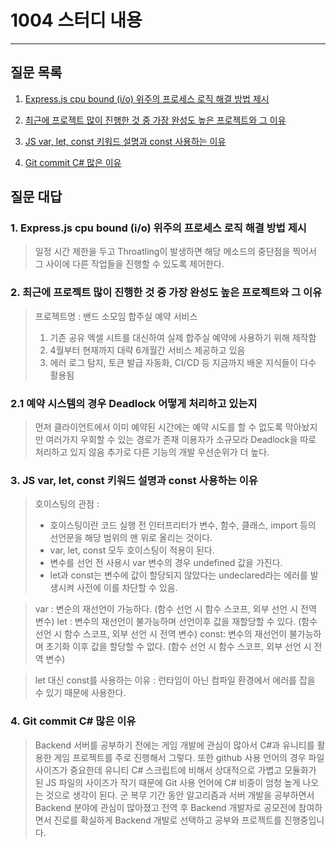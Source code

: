 # 1004 스터디 내용

---

## 질문 목록

1. [Express.js cpu bound (i/o) 위주의 프로세스 로직 해결 방법 제시](<#Express.js-cpu-bound-(i/o)-위주의-프로세스-로직-해결-방법-제시>)

2. [최근에 프로젝트 많이 진행한 것 중 가장 완성도 높은 프로젝트와 그 이유](#최근에-프로젝트-많이-진행한-것-중-가장-완성도-높은-프로젝트와-그-이유)

3. [JS var, let, const 키워드 설명과 const 사용하는 이유](#JS-var,-let,-const-키워드-설명과-const-사용하는-이유)

4. [Git commit C# 많은 이유](#Git-commit-C#-많은-이유)

## 질문 대답

### 1. Express.js cpu bound (i/o) 위주의 프로세스 로직 해결 방법 제시

> 일정 시간 제한을 두고 Throatling이 발생하면 해당 메소드의 중단점을 찍어서 그 사이에 다른 작업들을 진행할 수 있도록 제어한다.

### 2. 최근에 프로젝트 많이 진행한 것 중 가장 완성도 높은 프로젝트와 그 이유

> 프로젝트명 : 밴드 소모임 합주실 예약 서비스
>
> 1. 기존 공유 엑셀 시트를 대신하여 실제 합주실 예약에 사용하기 위해 제작함
> 2. 4월부터 현재까지 대략 6개월간 서비스 제공하고 있음
> 3. 에러 로그 탐지, 토큰 발급 자동화, CI/CD 등 지금까지 배운 지식들이 다수 활용됨

### 2.1 예약 시스템의 경우 Deadlock 어떻게 처리하고 있는지

> 먼저 클라이언트에서 이미 예약된 시간에는 예약 시도를 할 수 없도록 막아놨지만 여러가지 우회할 수 있는 경로가 존재
> 이용자가 소규모라 Deadlock을 따로 처리하고 있지 않음
> 추가로 다른 기능의 개발 우선순위가 더 높다.

### 3. JS var, let, const 키워드 설명과 const 사용하는 이유

> 호이스팅의 관점 :
>
> - 호이스팅이란 코드 실행 전 인터프리터가 변수, 함수, 클래스, import 등의 선언문을 해당 범위의 맨 위로 올리는 것이다.
> - var, let, const 모두 호이스팅이 적용이 된다.
> - 변수를 선언 전 사용시 var 변수의 경우 undefined 값을 가진다.
> - let과 const는 변수에 값이 할당되지 않았다는 undeclared라는 에러를 발생시켜 사전에 이를 차단할 수 있음.

> var : 변순의 재선언이 가능하다. (함수 선언 시 함수 스코프, 외부 선언 시 전역 변수)
> let : 변수의 재선언이 불가능하며 선언이후 값을 재할당할 수 있다. (함수 선언 시 함수 스코프, 외부 선언 시 전역 변수)
> const: 변수의 재선언이 불가능하며 초기화 이후 값을 할당할 수 없다. (함수 선언 시 함수 스코프, 외부 선언 시 전역 변수)

> let 대신 const를 사용하는 이유 : 런타임이 아닌 컴파일 환경에서 에러를 잡을 수 있기 때문에 사용한다.

### 4. Git commit C# 많은 이유

> Backend 서버를 공부하기 전에는 게임 개발에 관심이 많아서 C#과 유니티를 활용한 게임 프로젝트를 주로 진행해서 그렇다.
> 또한 github 사용 언어의 경우 파일 사이즈가 중요한데 유니티 C# 스크립트에 비해서 상대적으로 가볍고 모듈화가 된 JS 파일의 사이즈가 작기 때문에
> Git 사용 언어에 C# 비중이 엄청 높게 나오는 것으로 생각이 된다.
> 군 복무 기간 동안 알고리즘과 서버 개발을 공부하면서 Backend 분야에 관심이 많아졌고 전역 후 Backend 개발자로 공모전에 참여하면서
> 진로를 확실하게 Backend 개발로 선택하고 공부와 프로젝트를 진행중입니다.

